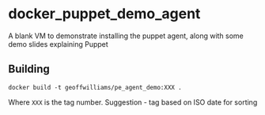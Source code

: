 # docker_puppet_demo_agent
A blank VM to demonstrate installing the puppet agent, along with some demo slides explaining Puppet

## Building
```shell
docker build -t geoffwilliams/pe_agent_demo:XXX .
```
Where `XXX` is the tag number.  Suggestion - tag based on ISO date for sorting

